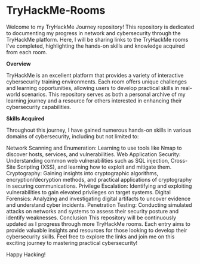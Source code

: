 # TryHackMe-Rooms
Welcome to my TryHackMe Journey repository! This repository is dedicated to documenting my progress in network and cybersecurity through the TryHackMe platform. Here, I will be sharing links to the TryHackMe rooms I've completed, highlighting the hands-on skills and knowledge acquired from each room.

**Overview**

TryHackMe is an excellent platform that provides a variety of interactive cybersecurity training environments. Each room offers unique challenges and learning opportunities, allowing users to develop practical skills in real-world scenarios. This repository serves as both a personal archive of my learning journey and a resource for others interested in enhancing their cybersecurity capabilities.

**Skills Acquired**

Throughout this journey, I have gained numerous hands-on skills in various domains of cybersecurity, including but not limited to:

Network Scanning and Enumeration: Learning to use tools like Nmap to discover hosts, services, and vulnerabilities.
Web Application Security: Understanding common web vulnerabilities such as SQL injection, Cross-Site Scripting (XSS), and learning how to exploit and mitigate them.
Cryptography: Gaining insights into cryptographic algorithms, encryption/decryption methods, and practical applications of cryptography in securing communications.
Privilege Escalation: Identifying and exploiting vulnerabilities to gain elevated privileges on target systems.
Digital Forensics: Analyzing and investigating digital artifacts to uncover evidence and understand cyber incidents.
Penetration Testing: Conducting simulated attacks on networks and systems to assess their security posture and identify weaknesses.
Conclusion
This repository will be continuously updated as I progress through more TryHackMe rooms. Each entry aims to provide valuable insights and resources for those looking to develop their cybersecurity skills. Feel free to explore the links and join me on this exciting journey to mastering practical cybersecurity!

Happy Hacking!
